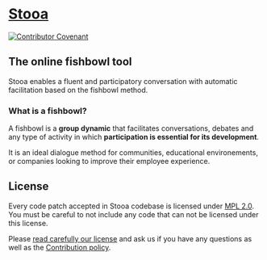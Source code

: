 # [Stooa](https://www.stooa.com)

[![Contributor Covenant][covenant_shield]][conduct]

## The online fishbowl tool

Stooa enables a fluent and participatory conversation with automatic facilitation based on the fishbowl method.

### What is a fishbowl?

A fishbowl is a **group dynamic** that facilitates conversations, debates and any type of activity in which **participation is essential for its development**.

It is an ideal dialogue method for communities, educational environements, or companies looking to improve their employee experience.

## License

Every code patch accepted in Stooa codebase is licensed under [MPL 2.0][license]. You must be careful to not include any code that can not be licensed under this license.

Please [read carefully our license][license] and ask us if you have any questions as well as the [Contribution policy][contribute].

[license]: LICENSE
[contribute]: CONTRIBUTING.md
[conduct]: CODE_OF_CONDUCT.md
[covenant_shield]: https://img.shields.io/badge/Contributor%20Covenant-2.1-4baaaa.svg
